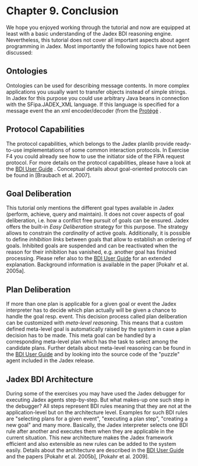Chapter 9. Conclusion
==================================

We hope you enjoyed working through the tutorial and now are equipped at least with a basic understanding of the Jadex BDI reasoning engine. Nevertheless, this tutorial does not cover all important aspects about agent programming in Jadex. Most importantly the following topics have not been discussed:

Ontologies
-----------------------

Ontologies can be used for describing message contents. In more complex applications you usually want to transfer objects instead of simple strings. In Jadex for this purpose you could use arbitrary Java beans in connection with the SFipa.JADEX\_XML language. If this language is specified for a message event the an xml encoder/decoder (from the [Protégé](http://protege.stanford.edu/) . 

Protocol Capabilities
----------------------------------

The protocol capabilities, which belongs to the Jadex planlib provide ready-to-use implementations of some common interaction protocols. In Exercise F4 you could already see how to use the initiator side of the FIPA request protocol. For more details on the protocol capabilities, please have a look at the [BDI User Guide](../BDI%20User%20Guide/01%20Introduction) . Conceptual details about goal-oriented protocols can be found in \[Braubach et al. 2007\].

Goal Deliberation
------------------------------

This tutorial only mentions the different goal types available in Jadex (perform, achieve, query and maintain). It does not cover aspects of goal deliberation, i.e. how a conflict free pursuit of goals can be ensured. Jadex offers the built-in *Easy Deliberation* strategy for this purpose. The strategy allows to constrain the *cardinality* of active goals. Additionally, it is possible to define *inhibition links* between goals that allow to establish an ordering of goals. Inhibited goals are suspended and can be reactivated when the reason for their inhibition has vanished, e.g. another goal has finished processing. Please refer also to the [BDI User Guide](../BDI%20User%20Guide/01%20Introduction)  for an extended explanation. Background information is available in the paper \[Pokahr et al. 2005a\]. 

Plan Deliberation
------------------------------

If more than one plan is applicable for a given goal or event the Jadex interpreter has to decide which plan actually will be given a chance to handle the goal resp. event. This decision process called plan deliberation can be customized with *meta-level reasoning*. This means that a custom defined meta-level goal is automatically raised by the system in case a plan decision has to be made. This meta goal can be handled by a corresponding meta-level plan which has the task to select among the candidate plans. Further details about meta-level reasoning can be found in the [BDI User Guide](../BDI%20User%20Guide/01%20Introduction)  and by looking into the source code of the "puzzle" agent included in the Jadex release. 

Jadex BDI Architecture
-----------------------------------

During some of the exercises you may have used the Jadex debugger for executing Jadex agents step-by-step. But what makes-up one such step in the debugger? All steps represent BDI rules meaning that they are not at the application-level but on the architecture level. Examples for such BDI rules are "selecting plans for a given event", "executing a plan step", "creating a new goal" and many more. Basically, the Jadex interpreter selects one BDI rule after another and executes them when they are applicable in the current situation. This new architecture makes the Jadex framework efficient and also extensible as new rules can be added to the system easily. Details about the architecture are described in the [BDI User Guide](../BDI%20User%20Guide/01%20Introduction)  and the papers \[Pokahr et al. 2005b\], \[Pokahr et al. 2009\].
